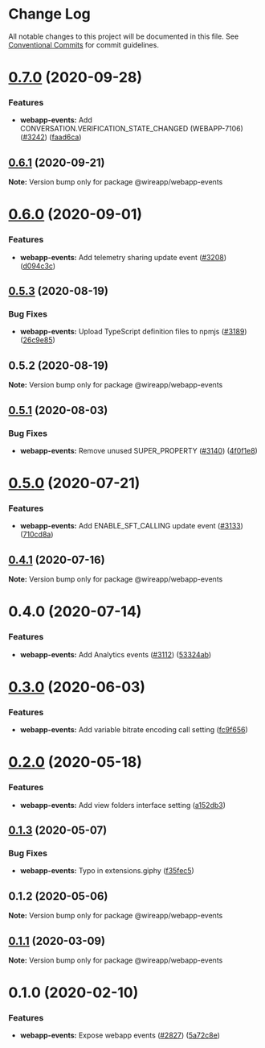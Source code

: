 # Change Log

All notable changes to this project will be documented in this file.
See [Conventional Commits](https://conventionalcommits.org) for commit guidelines.

# [0.7.0](https://github.com/wireapp/wire-web-packages/tree/master/packages/webapp-events/compare/@wireapp/webapp-events@0.6.1...@wireapp/webapp-events@0.7.0) (2020-09-28)


### Features

* **webapp-events:** Add CONVERSATION.VERIFICATION_STATE_CHANGED (WEBAPP-7106) ([#3242](https://github.com/wireapp/wire-web-packages/tree/master/packages/webapp-events/issues/3242)) ([faad6ca](https://github.com/wireapp/wire-web-packages/tree/master/packages/webapp-events/commit/faad6ca36d4615621e138067c4d0d13bdbe9f9d9))





## [0.6.1](https://github.com/wireapp/wire-web-packages/tree/master/packages/webapp-events/compare/@wireapp/webapp-events@0.6.0...@wireapp/webapp-events@0.6.1) (2020-09-21)

**Note:** Version bump only for package @wireapp/webapp-events





# [0.6.0](https://github.com/wireapp/wire-web-packages/tree/master/packages/webapp-events/compare/@wireapp/webapp-events@0.5.3...@wireapp/webapp-events@0.6.0) (2020-09-01)


### Features

* **webapp-events:** Add telemetry sharing update event ([#3208](https://github.com/wireapp/wire-web-packages/tree/master/packages/webapp-events/issues/3208)) ([d094c3c](https://github.com/wireapp/wire-web-packages/tree/master/packages/webapp-events/commit/d094c3ce8e3af354f830a3040598a550462b17a5))





## [0.5.3](https://github.com/wireapp/wire-web-packages/tree/master/packages/webapp-events/compare/@wireapp/webapp-events@0.5.2...@wireapp/webapp-events@0.5.3) (2020-08-19)


### Bug Fixes

* **webapp-events:** Upload TypeScript definition files to npmjs ([#3189](https://github.com/wireapp/wire-web-packages/tree/master/packages/webapp-events/issues/3189)) ([26c9e85](https://github.com/wireapp/wire-web-packages/tree/master/packages/webapp-events/commit/26c9e85e0152afea6c2816d5bdba761148a3ab1a))





## 0.5.2 (2020-08-19)

**Note:** Version bump only for package @wireapp/webapp-events





## [0.5.1](https://github.com/wireapp/wire-web-packages/tree/master/packages/webapp-events/compare/@wireapp/webapp-events@0.5.0...@wireapp/webapp-events@0.5.1) (2020-08-03)


### Bug Fixes

* **webapp-events:** Remove unused SUPER_PROPERTY ([#3140](https://github.com/wireapp/wire-web-packages/tree/master/packages/webapp-events/issues/3140)) ([4f0f1e8](https://github.com/wireapp/wire-web-packages/tree/master/packages/webapp-events/commit/4f0f1e842f8486339a8655905849c68cd57454de))





# [0.5.0](https://github.com/wireapp/wire-web-packages/tree/master/packages/webapp-events/compare/@wireapp/webapp-events@0.4.1...@wireapp/webapp-events@0.5.0) (2020-07-21)


### Features

* **webapp-events:** Add ENABLE_SFT_CALLING update event ([#3133](https://github.com/wireapp/wire-web-packages/tree/master/packages/webapp-events/issues/3133)) ([710cd8a](https://github.com/wireapp/wire-web-packages/tree/master/packages/webapp-events/commit/710cd8ac6bd6561147d92619d200663ec3ac5a44))





## [0.4.1](https://github.com/wireapp/wire-web-packages/tree/master/packages/webapp-events/compare/@wireapp/webapp-events@0.4.0...@wireapp/webapp-events@0.4.1) (2020-07-16)

**Note:** Version bump only for package @wireapp/webapp-events





# 0.4.0 (2020-07-14)


### Features

* **webapp-events:** Add Analytics events ([#3112](https://github.com/wireapp/wire-web-packages/tree/master/packages/webapp-events/issues/3112)) ([53324ab](https://github.com/wireapp/wire-web-packages/tree/master/packages/webapp-events/commit/53324ab5bd0598ae73d0c7e186fe7de76483f6eb))





# [0.3.0](https://github.com/wireapp/wire-web-packages/tree/master/packages/webapp-events/compare/@wireapp/webapp-events@0.2.0...@wireapp/webapp-events@0.3.0) (2020-06-03)


### Features

* **webapp-events:** Add variable bitrate encoding call setting ([fc9f656](https://github.com/wireapp/wire-web-packages/tree/master/packages/webapp-events/commit/fc9f6566a762db9d7ad5147bc1a0df07f98bc0de))





# [0.2.0](https://github.com/wireapp/wire-web-packages/tree/master/packages/webapp-events/compare/@wireapp/webapp-events@0.1.3...@wireapp/webapp-events@0.2.0) (2020-05-18)


### Features

* **webapp-events:** Add view folders interface setting ([a152db3](https://github.com/wireapp/wire-web-packages/tree/master/packages/webapp-events/commit/a152db32e7f5044490ce16a785cb64d235935b16))





## [0.1.3](https://github.com/wireapp/wire-web-packages/tree/master/packages/webapp-events/compare/@wireapp/webapp-events@0.1.2...@wireapp/webapp-events@0.1.3) (2020-05-07)


### Bug Fixes

* **webapp-events:** Typo in extensions.giphy ([f35fec5](https://github.com/wireapp/wire-web-packages/tree/master/packages/webapp-events/commit/f35fec573b78b13fb425330543fef097ed5e23ce))





## 0.1.2 (2020-05-06)

**Note:** Version bump only for package @wireapp/webapp-events





## [0.1.1](https://github.com/wireapp/wire-web-packages/tree/master/packages/webapp-events/compare/@wireapp/webapp-events@0.1.0...@wireapp/webapp-events@0.1.1) (2020-03-09)

**Note:** Version bump only for package @wireapp/webapp-events





# 0.1.0 (2020-02-10)


### Features

* **webapp-events:** Expose webapp events ([#2827](https://github.com/wireapp/wire-web-packages/tree/master/packages/webapp-events/issues/2827)) ([5a72c8e](https://github.com/wireapp/wire-web-packages/tree/master/packages/webapp-events/commit/5a72c8ee724c72054ca2e6fcb012d436f3cc2eec))
